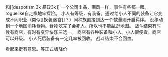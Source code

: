 和[[despotism 3k 暴政3k]] 一个公司出品，画风一样，事件有些都一眼。
roguelike自走棋地牢探险。
小人有等级，有装备。通过给小人不同的装备让它变成不同职业（类似[[换装迷宫]]？）同种族直接到达一个数量则开启羁绊。
没移动到一个地图消耗食物。食物吃完了会死人。所以也不能乱逛地图。
战斗结束有时候有商店，有时有变异快乐三选一。
商店有各种装备和小人。小人很便宜。商店可以升级。
小人死后装备有一定几率被回收。
战斗结束不会回血。

看起来挺有意思。等正式版降价
